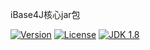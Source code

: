 iBase4J核心jar包

[![Version](https://img.shields.io/badge/version-1.2.11-brightgreen.svg)](http://search.maven.org/#search%7Cga%7C1%7Ctop.ibase4j)
[![License](http://img.shields.io/:license-apache-blue.svg "2.0")](http://www.apache.org/licenses/LICENSE-2.0.html)
[![JDK 1.8](https://img.shields.io/badge/JDK-1.8-green.svg "JDK 1.8")]()